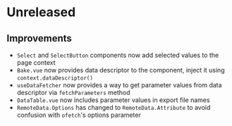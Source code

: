 # Unreleased

## Improvements

- `Select` and `SelectButton` components now add selected values to the page
  context
- `Bake.vue` now provides data descriptor to the component, inject it using
  `context.dataDescriptor()`
- `useDataFetcher` now provides a way to get parameter values from data
  descriptor via `fetchParameters` method
- `DataTable.vue` now includes parameter values in export file names
- `RemoteData.Options` has changed to `RemoteData.Attribute` to avoid confusion
  with `ofetch`'s options parameter
